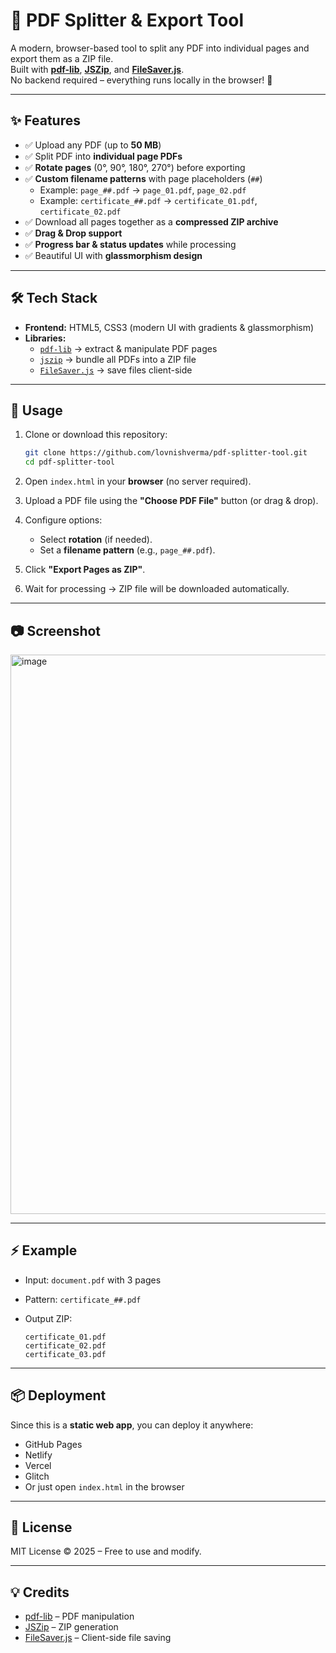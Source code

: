 # 📄 PDF Splitter & Export Tool

A modern, browser-based tool to split any PDF into individual pages and export them as a ZIP file.  
Built with **[pdf-lib](https://pdf-lib.js.org/)**, **[JSZip](https://stuk.github.io/jszip/)**, and **[FileSaver.js](https://github.com/eligrey/FileSaver.js/)**.  
No backend required – everything runs locally in the browser! 🚀

---

## ✨ Features
- ✅ Upload any PDF (up to **50 MB**)  
- ✅ Split PDF into **individual page PDFs**  
- ✅ **Rotate pages** (0°, 90°, 180°, 270°) before exporting  
- ✅ **Custom filename patterns** with page placeholders (`##`)  
  - Example: `page_##.pdf` → `page_01.pdf`, `page_02.pdf`  
  - Example: `certificate_##.pdf` → `certificate_01.pdf`, `certificate_02.pdf`  
- ✅ Download all pages together as a **compressed ZIP archive**  
- ✅ **Drag & Drop support**  
- ✅ **Progress bar & status updates** while processing  
- ✅ Beautiful UI with **glassmorphism design**  

---

## 🛠️ Tech Stack
- **Frontend:** HTML5, CSS3 (modern UI with gradients & glassmorphism)  
- **Libraries:**  
  - [`pdf-lib`](https://pdf-lib.js.org/) → extract & manipulate PDF pages  
  - [`jszip`](https://stuk.github.io/jszip/) → bundle all PDFs into a ZIP file  
  - [`FileSaver.js`](https://github.com/eligrey/FileSaver.js/) → save files client-side  

---

## 🚀 Usage
1. Clone or download this repository:
   ```bash
   git clone https://github.com/lovnishverma/pdf-splitter-tool.git
   cd pdf-splitter-tool
   ````

2. Open `index.html` in your **browser** (no server required).
3. Upload a PDF file using the **"Choose PDF File"** button (or drag & drop).
4. Configure options:

   * Select **rotation** (if needed).
   * Set a **filename pattern** (e.g., `page_##.pdf`).
5. Click **"Export Pages as ZIP"**.
6. Wait for processing → ZIP file will be downloaded automatically.

---

## 📷 Screenshot

<img width="943" height="895" alt="image" src="https://github.com/user-attachments/assets/0df8c9fd-f553-4413-8bbc-de0a5ff84f37" />


---

## ⚡ Example

* Input: `document.pdf` with 3 pages
* Pattern: `certificate_##.pdf`
* Output ZIP:

  ```
  certificate_01.pdf
  certificate_02.pdf
  certificate_03.pdf
  ```

---

## 📦 Deployment

Since this is a **static web app**, you can deploy it anywhere:

* GitHub Pages
* Netlify
* Vercel
* Glitch
* Or just open `index.html` in the browser

---

## 📝 License

MIT License © 2025 – Free to use and modify.

---

## 💡 Credits

* [pdf-lib](https://pdf-lib.js.org/) – PDF manipulation
* [JSZip](https://stuk.github.io/jszip/) – ZIP generation
* [FileSaver.js](https://github.com/eligrey/FileSaver.js/) – Client-side file saving

